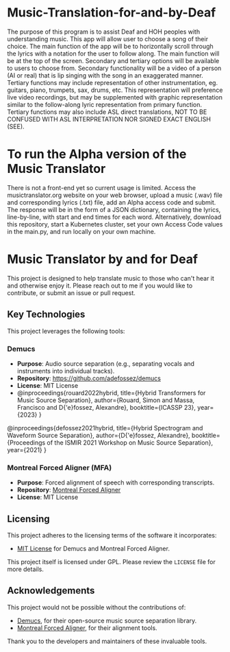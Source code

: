 # Music-Translation-for-and-by-Deaf

The purpose of this program is to assist Deaf and HOH peoples with understanding music. 
This app will allow user to choose a song of their choice.
The main function of the app will be to horizontally scroll through the lyrics with a notation for the user to follow along.
The main function will be at the top of the screen.
Secondary and tertiary options will be available to users to choose from.
Secondary functionality will be a video of a person (AI or real) that is lip singing with the song in an exaggerated manner.
Tertiary functions may include representation of other instrumentation, eg. guitars, piano, trumpets, sax, drums, etc. This representation will preference live video recordings, but may be supplemented with graphic representation similar to the follow-along lyric representation from primary function.
Tertiary functions may also include ASL direct translations, NOT TO BE CONFUSED WITH ASL INTERPRETATION NOR SIGNED EXACT ENGLISH (SEE).

# To run the Alpha version of the Music Translator
There is not a front-end yet so current usage is limited.
Access the musictranslator.org website on your web browser, upload a music (.wav) file and corresponding lyrics (.txt) file, add an Alpha access code and submit.
The response will be in the form of a JSON dictionary, containing the lyrics, line-by-line, with start and end times for each word.
Alternatively, download this repository, start a Kubernetes cluster, set your own Access Code values in the main.py, and run locally on your own machine.

# Music Translator by and for Deaf

This project is designed to help translate music to those who can't hear it and otherwise enjoy it.
Please reach out to me if you would like to contribute, or submit an issue or pull request.

## Key Technologies
This project leverages the following tools:

### Demucs
- **Purpose**: Audio source separation (e.g., separating vocals and instruments into individual tracks).
- **Repository**: https://github.com/adefossez/demucs
- **License**: MIT License
- @inproceedings{rouard2022hybrid,
  title={Hybrid Transformers for Music Source Separation},
  author={Rouard, Simon and Massa, Francisco and D{\'e}fossez, Alexandre},
  booktitle={ICASSP 23},
  year={2023}
}

@inproceedings{defossez2021hybrid,
  title={Hybrid Spectrogram and Waveform Source Separation},
  author={D{\'e}fossez, Alexandre},
  booktitle={Proceedings of the ISMIR 2021 Workshop on Music Source Separation},
  year={2021}
}

### Montreal Forced Aligner (MFA)
- **Purpose**: Forced alignment of speech with corresponding transcripts.
- **Repository**: [Montreal Forced Aligner](https://github.com/MontrealCorpusTools/Montreal-Forced-Aligner)
- **License**: MIT License

## Licensing
This project adheres to the licensing terms of the software it incorporates:
- [MIT License](https://opensource.org/licenses/MIT) for Demucs and Montreal Forced Aligner.

This project itself is licensed under GPL. Please review the `LICENSE` file for more details.

## Acknowledgements

This project would not be possible without the contributions of:
- [Demucs](https://github.com/adefossez/demucs), for their open-source music source separation library.
- [Montreal Forced Aligner](https://github.com/MontrealCorpusTools/Montreal-Forced-Aligner), for their alignment tools.

Thank you to the developers and maintainers of these invaluable tools.

